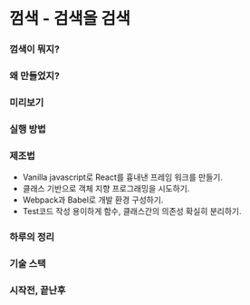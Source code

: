 # 껌색 - 검색을 검색

### 껌색이 뭐지?

### 왜 만들었지?

### 미리보기

### 실행 방법

### 제조법

- Vanilla javascript로 React를 흉내낸 프레임 워크를 만들기.
- 클래스 기반으로 객체 지향 프로그래밍을 시도하기.
- Webpack과 Babel로 개발 환경 구성하기.
- Test코드 작성 용이하게 함수, 클래스간의 의존성 확실히 분리하기.

### 하루의 정리

### 기술 스택

### 시작전, 끝난후
